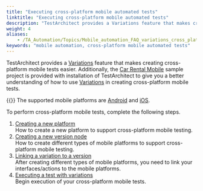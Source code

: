 ```yaml
--- 
title: "Executing cross-platform mobile automated tests"
linktitle: "Executing cross-platform mobile automated tests"
description: "TestArchitect provides a Variations feature that makes creating cross-platform mobile tests easier. Additionally, the Car Rental Mobile sample project is provided with installation of TestArchitect to ..."
weight: 4
aliases: 
    - /TA_Automation/Topics/Mobile_automation_FAQ_variations_cross_platform.html
keywords: "mobile automation, cross-platform mobile automated tests"
---
```


TestArchitect provides a [Variations](/user-guide/variations/) feature that makes creating cross-platform mobile tests easier. Additionally, the [Car Rental Mobile](/user-guide/getting-started/sample-repository/car-rental-mobile/) sample project is provided with installation of TestArchitect to give you a better understanding of how to use [Variations](/user-guide/variations/) in creating cross-platform mobile tests.

{{<note>}} The supported mobile platforms are [Android](/automation-guide/application-testing/mobile-testing/testing-mobile-applications/android-automation/) and [iOS](/automation-guide/application-testing/mobile-testing/testing-mobile-applications/ios-automation/).

To perform cross-platform mobile tests, complete the following steps.

1.  [Creating a new platform](/automation-guide/application-testing/mobile-testing/additional-tasks-and-tools/executing-cross-platform-mobile-automated-tests/creating-a-new-platform)  
How to create a new platform to support cross-platform mobile testing.
2.  [Creating a new version node](/automation-guide/application-testing/mobile-testing/additional-tasks-and-tools/executing-cross-platform-mobile-automated-tests/creating-a-new-version-node)  
How to create different types of mobile platforms to support cross-platform mobile testing.
3.  [Linking a variation to a version](/automation-guide/application-testing/mobile-testing/additional-tasks-and-tools/executing-cross-platform-mobile-automated-tests/linking-a-variation-to-a-version)  
After creating different types of mobile platforms, you need to link your interfaces/actions to the mobile platforms.
4.  [Executing a test with variations](/automation-guide/application-testing/mobile-testing/additional-tasks-and-tools/executing-cross-platform-mobile-automated-tests/executing-a-test-with-variations)  
Begin execution of your cross-platform mobile tests.





